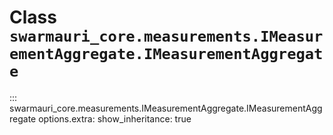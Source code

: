 # Class `swarmauri_core.measurements.IMeasurementAggregate.IMeasurementAggregate`

::: swarmauri_core.measurements.IMeasurementAggregate.IMeasurementAggregate
    options.extra:
      show_inheritance: true


